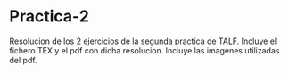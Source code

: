 # Practica-2
Resolucion de los 2 ejercicios de la segunda practica de TALF.
Incluye el fichero TEX y el pdf con dicha resolucion.
Incluye las imagenes utilizadas del pdf.
